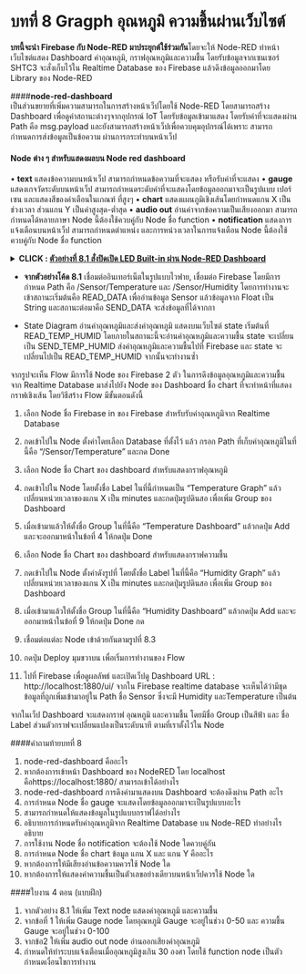 # บทที่ 8 Gragph อุณหภูมิ ความชื้นผ่านเว็บไซต์

**บทนี้จะนำ Firebase กับ Node-RED มาประยุกต์ใช้ร่วมกัน**โดยจะให้ Node-RED ทำหน้าเว็บไซต์แสดง Dashboard ค่าอุณหภูมิ, กราฟอุณหภูมิและความชื้น โดยรับข้อมูลจากเซนเซอร์ SHTC3 จะสั่งเก็บไว้ใน Realtime Database ของ Firebase แล้วดึงข้อมูลออกมาโดย Library ของ Node-RED

####**node-red-dashboard**	
เป็นส่วนขยายที่เพิ่มความสามารถในการสร้างหน้าเว็ปโดยใช้ Node-RED โดยสามารถสร้าง Dashboard เพื่อดูค่าสถานะต่างๆจากอุปกรณ์ IoT โดยรับข้อมูลเข้ามาแสดง โดยรับค่าที่จะแสดงผ่าน Path คือ msg.payload และยังสามารถสร้างหน้าเว็ปเพื่อควบคุมอุปกรณ์ได้เพราะ สามารถกำหนดการส่งข้อมูลเป็นข้อความ ผ่านการกระทำบนหน้าเว็ป

#### **Node ต่าง ๆ สำหรับแสดงผลบน Node red dashboard**
•	**text** แสดงข้อความบนหน้าเว็ป สามารถกำหนดข้อความที่จะแสดง หรือรับค่าที่จะแสดง
•	**gauge** แสดงเกจวัดระดับบนหน้าเว็ป สามารถกำหนดระดับค่าที่จะแสดงโดยข้อมูลออกมาจะเป็นรูปแบบ เปอร์เซน และแสดงสีของค่าเตือนในเกณฑ์ ที่สูงๆ 
•	**chart** แสดงแผนภูมิเชิงเส้นโดยกำหนดแกน X เป็นช่วงเวลา ส่วนแกน Y เป็นค่าสูงสุด-ต่ำสุด 
•	**audio out** อ่านค่าจากข้อความเป็นเสียงออกมา สามารถกำหนดได้หลายภาษา Node นี้ต้องใช้ควบคู่กับ Node ชื่อ function
•	**notification** แสดงการแจ้งเตือนบนหน้าเว็ป สามารถกำหนดตำแหน่ง และการหน่วงเวลาในการแจ้งเตือน Node นี้ต้องใช้ควบคู่กับ Node ชื่อ function

**<details><summary>CLICK : <ins>ตัวอย่างที่ 8.1 สั่งปิดเปิด LED Built-in ผ่าน Node-RED Dashboard</ins></summary>**
<p>

```ruby
#include <Arduino.h>
#include "SHTC3.h"
#include <Firebase_ESP_Client.h> // Firebase library
#include <ESP8266WiFi.h>
#include "addons/TokenHelper.h" // Firebase token generation
#include "addons/RTDBHelper.h"  // Firebase Realtime Database helper
#define WIFI_SSID "xxxxx"
#define WIFI_PASSWORD "xxxxx"
#define API_KEY "xxxxx"         // API key ของ Firebase ที่ได้รับจากการสร้างโปรเจคใน Firebase Console
#define USER_EMAIL "xxxxx@xxxxx.xx"      // อีเมลของบัญชี Firebase ที่ใช้สำหรับเข้าสู่ระบบ
#define USER_PASSWORD "xxxxx"           // รหัสผ่านของบัญชี Firebase ที่ใช้สำหรับเข้าสู่ระบบ
#define DATABASE_URL "https://xxxxx.xxx/"      // URL ของ Firebase Realtime Database
void readTempHumid();                              // ฟังก์ชันสำหรับอ่านค่าอุณหภูมิและความชื้นจากเซ็นเซอร์
void sendDataToFirebase(String path, float value); // ฟังก์ชันสำหรับส่งค่าอุณหภูมิและความชื้นไปยัง Firebase
FirebaseData fbdo;          // Object สำหรับเก็บข้อมูลที่ได้จาก Firebase
FirebaseAuth auth;         // Object สำหรับเก็บข้อมูลการเข้าสู่ระบบ
FirebaseConfig config;       // Object สำหรับเก็บข้อมูลการเชื่อมต่อ Firebase
String uid;                        // ตัวแปรสำหรับเก็บค่า User ID
String databasePath;            // ตัวแปรสำหรับเก็บค่า path ของ Firebase Realtime Database
String tempPath;                    // ตัวแปรสำหรับเก็บค่า path ของ Firebase Realtime Database สำหรับอุณหภูมิ
String humPath;                    // ตัวแปรสำหรับเก็บค่า path ของ Firebase Realtime Database สำหรับความชื้น
SHTC3 shtc3(Wire);                                 
float temperature;                                
float humidity;                                   
const int READ_TEMP_HUMID = 0;
const int SEND_TEMP_HUMID = 1;
int state;
void initWiFi()
{
    WiFi.begin(WIFI_SSID, WIFI_PASSWORD);
    Serial.print("Connecting to WiFi ..");
    while (WiFi.status() != WL_CONNECTED)
    {
        Serial.print('.');
        delay(1000);
    }
    Serial.println(WiFi.localIP());
    Serial.println();
}
void setup()
{
    state = READ_TEMP_HUMID;
    Serial.begin(115200);
    Wire.begin();
    initWiFi();
    config.api_key = API_KEY; // ตั้งค่า API key
    auth.user.email = USER_EMAIL; // ตั้งค่าอีเมลของบัญชี Firebase
    auth.user.password = USER_PASSWORD; // ตั้งค่ารหัสผ่านของบัญชี Firebase
    config.database_url = DATABASE_URL; // ตั้งค่า URL ของ Firebase Realtime Database
    Firebase.reconnectWiFi(true); // ตั้งค่าให้ Firebase ทำการเชื่อมต่อ WiFi ใหม่เมื่อเกิดการตัดสัญญาณ
    fbdo.setResponseSize(4096); // ตั้งค่าขนาดของข้อมูลที่ Firebase ส่งกลับมาให้เก็บไว้ใน Object
    config.token_status_callback = tokenStatusCallback; // ตั้งค่า callback function สำหรับการตรวจสอบสถานะของ Firebase token
    config.max_token_generation_retry = 5; // ตั้งค่าจำนวนครั้งที่ Firebase จะทำการสร้าง token ใหม่หากเกิดข้อผิดพลาด
    Firebase.begin(&config, &auth); // เริ่มต้นการทำงานของ Firebase
    Serial.println("Getting User UID");
    // ตรวจสอบสถานะของ Firebase token ว่ามีการสร้าง token แล้วหรือยัง
    while ((auth.token.uid) == "")
    {
        Serial.print('.');
        delay(1000);
    }
    databasePath = "Sensor"; // ตั้งค่า path ของ Firebase Realtime Database
    tempPath = databasePath + "Temperature"; // ตั้งค่า path ของ Firebase Realtime Database สำหรับอุณหภูมิ
    humPath = databasePath + "Humidity";     // ตั้งค่า path ของ Firebase Realtime Database สำหรับความชื้น
}
void loop()
{
    switch (state)
    {
    case READ_TEMP_HUMID:
        readTempHumid();
        state = SEND_TEMP_HUMID;
        break;
    case SEND_TEMP_HUMID:
        sendDataToFirebase(tempPath, temperature); // ส่งค่าอุณหภูมิ และ path ไปยังฟังก์ชัน sendDataToFirebase
        sendDataToFirebase(humPath, humidity); // ส่งค่าความชื้น และ path ไปยังฟังก์ชัน sendDataToFirebase
        state = READ_TEMP_HUMID;
        break;
    }
}
void readTempHumid()
{
    shtc3.begin(true);
    shtc3.sample();
    // ถ้า Firebase พร้อมทำงาน จะเก็บค่าอุณหภูมิและความชื้น
    if (Firebase.ready())
    {
        delay(2000);
        temperature = shtc3.readTempC();
        humidity = shtc3.readHumidity();
    }
}
void sendDataToFirebase(String path, float value)
{
    // ถ้าส่งค่าไปยัง Firebase สำเร็จจะแสดงข้อความ "PASSED" และแสดง path และ type ของข้อมูลที่ Firebase ส่งกลับมา
    if (Firebase.RTDB.setFloat(&fbdo, path.c_str(), value))
    {
        Serial.print("Writing value: ");
        Serial.print(value);
        Serial.print(" on the following path: ");
        Serial.println(path);
        Serial.println("PASSED");
        Serial.println("PATH: " + fbdo.dataPath());
        Serial.println("TYPE: " + fbdo.dataType());
    }
    // ถ้าส่งค่าไปยัง Firebase ไม่สำเร็จจะแสดงข้อความ "FAILED" และแสดงเหตุผลที่เกิดข้อผิดพลาด
    else
    {
        Serial.println("FAILED");
        Serial.println("REASON: " + fbdo.errorReason());
    }
}
```
<p>
</details>

* **จากตัวอย่างโค้ด 8.1** เชื่อมต่ออินเทอร์เน็ตในรูปแบบไวฟาย, เชื่อมต่อ Firebase โดยมีการกำหนด Path คือ /Sensor/Temperature และ /Sensor/Humidity โดยการทำงานจะเข้าสถานะเริ่มต้นคือ READ_DATA เพื่ออ่านข้อมูล Sensor แล้วข้อมูลจาก Float เป็น String และสถานะต่อมาคือ SEND_DATA จะส่งข้อมูลที่ได้จากกา

* State Diagram อ่านค่าอุณหภูมิและส่งค่าอุณหภูมิ แสดงบนเว็บไซต์ state เริ่มต้นที่ READ_TEMP_HUMID โดยภายในสถานะนี้จะอ่านค่าอุณหภูมิและความชื้น state จะเปลี่ยนเป็น SEND_TEMP_HUMID ส่งค่าอุณหภูมิและความชื้นไปที่ Firebase และ state จะเปลี่ยนไปเป็น READ_TEMP_HUMID จากนั้นจะทำงานซ้ำ

จากรูปจะเห็น Flow มีการใช้ Node ของ Firebase 2 ตัว ในการดึงข้อมูลอุณหภูมิและความชื้น จาก Realtime Database มาส่งไปยัง Node ของ Dashboard ชื่อ chart ที่จะทำหน้าที่แสดงกราฟเชิงเส้น โดยวิธีสร้าง Flow มีขั้นตอนดังนี้

1.	เลือก Node ชื่อ Firebase in ของ Firebase สำหรับรับค่าอุณหภูมิจาก Realtime Database 

2.	กดเข้าไปใน Node ตั้งค่าโดยเลือก Database ที่ตั้งไว้ แล้ว กรอก Path ที่เก็บค่าอุณหภูมิในที่นี้คือ “/Sensor/Temperature” และกด Done

3.	เลือก Node ชื่อ Chart ของ dashboard สำหรับแสดงกราฟอุณหภูมิ

4.	กดเข้าไปใน Node โดยตั้งชื่อ Label ในที่นี้กำหนดเป็น “Temperature Graph” แล้วเปลี่ยนหน่วยเวลาของแกน X เป็น minutes และกดปุ่มรูปดินสอ เพื่อเพิ่ม Group ของ Dashboard

5.	เมื่อเข้ามาแล้วให้ตั้งชื่อ Group ในที่นี้คือ “Temperature Dashboard” แล้วกดปุ่ม Add และจะออกมาหน้าในข้อที่ 4 ให้กดปุ่ม Done

6.	เลือก Node ชื่อ Chart ของ dashboard สำหรับแสดงกราฟความชื้น

7.	กดเข้าไปใน Node ตั้งค่าดังรูปที่ โดยตั้งชื่อ Label ในที่นี้คือ “Humidity Graph” แล้วเปลี่ยนหน่วยเวลาของแกน X เป็น minutes และกดปุ่มรูปดินสอ เพื่อเพิ่ม Group ของ Dashboard 
8.	เมื่อเข้ามาแล้วให้ตั้งชื่อ Group ในที่นี้คือ “Humidity Dashboard” แล้วกดปุ่ม Add และจะออกมาหน้าในข้อที่ 9 ให้กดปุ่ม Done กด
9.	เชื่อมต่อแต่ละ Node เข้าด้วยกันตามรูปที่  8.3
10.	กดปุ่ม Deploy มุมขวาบน เพื่อเริ่มการทำงานของ Flow
11.	ไปที่ Firebase เพื่อดูผลลัพธ์ และเปิดเว็ปดู Dashboard URL : http://localhost:1880/ui/
จากใน Firebase realtime database จะเห็นได้ว่ามีชุดข้อมูลที่ถูกเพิ่มเข้ามาอยู่ใน Path ชื่อ Sensor ซึ่งจะมี Humidity และTemperature เป็นต้น

จากในเว็ป Dashboard จะแสดงกราฟ อุณหภูมิ และความชื้น โดยมีชื่อ Group เป็นสีฟ้า และ ชื่อ Label ส่วนตัวกราฟจะเปลี่ยนแปลงเป็นระดับนาที ตามที่เราตั้งไว้ใน Node

####คำถามท้ายบทที่ 8
1.	node-red-dashboard คืออะไร
2.	หากต้องการเข้าหน้า Dashboard ของ NodeRED โดย localhost คือhttps://localhost:1880/ สามารถเข้าได้อย่างไร
3.	node-red-dashboard การดึงค่ามาแสดงบน Dashboard จะต้องดึงผ่าน Path อะไร
4.	การกำหนด Node ชื่อ gauge จะแสดงโดยข้อมูลออกมาจะเป็นรูปแบบอะไร
5.	สามารถกำหนดให้แสดงข้อมูลในรูปแบบกราฟได้อย่างไร
6.	อธิบายการกำหนดรับค่าอุณหภูมิจาก Realtime Database บน Node-RED ทำอย่างไร อธิบาย
7.	การใช้งาน Node ชื่อ notification จะต้องใช้ Node ใดควบคู่กัน
8.	การกำหนด Node ชื่อ chart ข้อมูล แกน X และ แกน Y คืออะไร
9.	หากต้องการให้มีเสียงอ่านข้อความควรใช้ Node ใด
10.	หากต้องการให้แสดงค่าความชื้นเป็นตัวเลขอย่างเดียวบนหน้าเว็ปควรใช้ Node ใด

####ใบงาน 4 ตอน (แบบฝึก)
1)	จากตัวอย่าง 8.1 ให้เพิ่ม Text node แสดงค่าอุณหภูมิ และความชื้น
2)	จากข้อที่ 1 ให้เพิ่ม Gauge node โดยอุณหภูมิ Gauge จะอยู่ในช่วง 0-50 และ ความชื้น Gauge จะอยู่ในช่วง 0-100
3)	จากข้อ2 ให้เพิ่ม audio out node อ่านออกเสียงค่าอุณหภูมิ
4)	กำหนดให้ทำระบบแจ้งเตือนเมื่ออุณหภูมิสูงเกิน 30 องศา โดยใช้ function node เป็นตัวกำหนดเงื่อนไขการทำงาน
